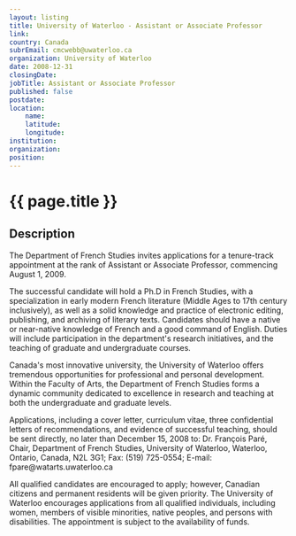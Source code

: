 ```yaml
---
layout: listing
title: University of Waterloo - Assistant or Associate Professor
link:
country: Canada
subrEmail: cmcwebb@uwaterloo.ca
organization: University of Waterloo 
date: 2008-12-31
closingDate: 
jobTitle: Assistant or Associate Professor
published: false
postdate:
location:
    name: 
    latitude: 
    longitude: 
institution: 
organization: 
position: 
--- 
```



# {{ page.title }}

## Description





<p>The Department of French Studies invites applications for a tenure-track
appointment at the rank of Assistant or Associate Professor, commencing
August 1, 2009.
</p>

<p>The successful candidate will hold a Ph.D in French Studies, with a
specialization in early modern French literature (Middle Ages to 17th
century inclusively), as well as a solid knowledge and practice of
electronic editing, publishing, and archiving of literary texts.
Candidates should have a native or near-native knowledge of French and a
good command of English. Duties will include participation in the
department's research initiatives, and the teaching of graduate and
undergraduate courses.</p>

<p>Canada's most innovative university, the University of Waterloo offers
tremendous opportunities for professional and personal development.
Within the Faculty of Arts, the Department of French Studies forms a
dynamic community dedicated to excellence in research and teaching at
both the undergraduate and graduate levels.</p>

<p>Applications, including a cover letter, curriculum vitae, three
confidential letters of recommendations, and evidence of successful
teaching, should be sent directly, no later than December 15, 2008 to:
Dr. François Paré, Chair, Department of French Studies, University of
Waterloo, Waterloo, Ontario, Canada, N2L 3G1; Fax: (519) 725-0554;
E-mail: fpare@watarts.uwaterloo.ca 
</p>

<p>All qualified candidates are encouraged to apply; however, Canadian
citizens and permanent residents will be given priority. The University
of Waterloo encourages applications from all qualified individuals,
including women, members of visible minorities, native peoples, and
persons with disabilities. The appointment is subject to the
availability of funds.</p>

